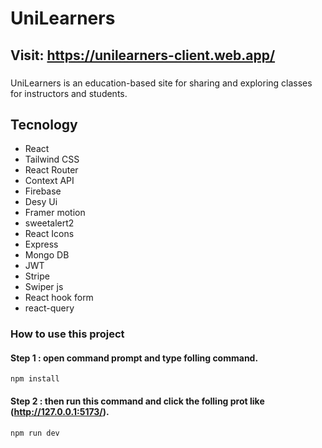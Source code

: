 # UniLearners

## Visit: https://unilearners-client.web.app/

###

UniLearners is an education-based site for sharing and exploring classes for instructors and students.

## Tecnology

- React
- Tailwind CSS
- React Router
- Context API
- Firebase
- Desy Ui
- Framer motion
- sweetalert2
- React Icons
- Express
- Mongo DB
- JWT
- Stripe
- Swiper js
- React hook form
- react-query

### How to use this project

#### Step 1 : open command prompt and type folling command.

```
npm install
```

#### Step 2 : then run this command and click the folling prot like (http://127.0.0.1:5173/).

```
npm run dev
```
